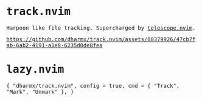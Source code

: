 <samp>

# track.nvim

Harpoon like file tracking. Supercharged by [telescope.nvim](https:/github.com/nvim-telescope/telescope.nvim).

https://github.com/dharmx/track.nvim/assets/80379926/47cb7fab-6ab2-4191-a1e8-6235d0de8fea

# lazy.nvim

{
  "dharmx/track.nvim",
  config = true,
  cmd = { "Track", "Mark", "Unmark" },
}

</samp>

